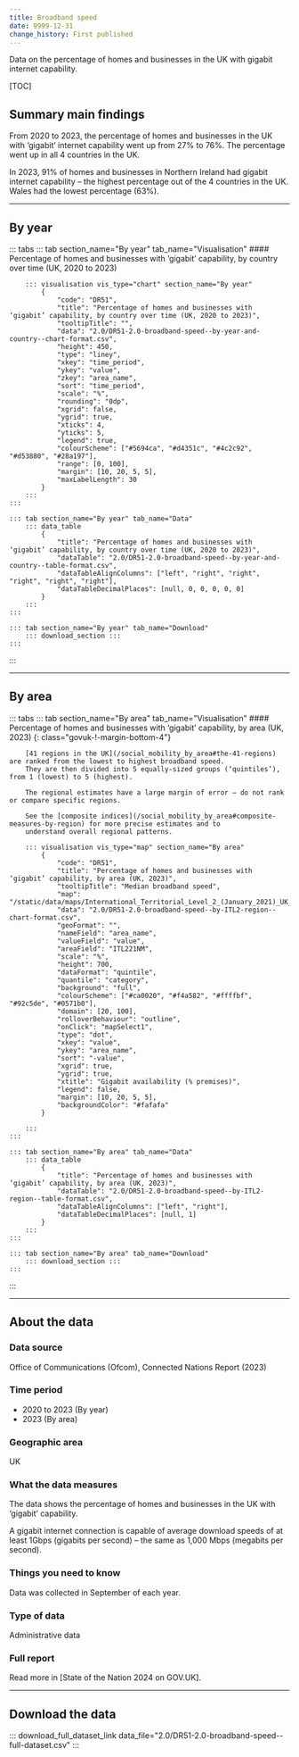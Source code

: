 ```yaml
---
title: Broadband speed
date: 9999-12-31
change_history: First published
---
```


Data on the percentage of homes and businesses in the UK with gigabit internet capability.

[TOC]

## Summary main findings

From 2020 to 2023, the percentage of homes and businesses in the UK with ‘gigabit’ internet capability went up from 27% to 76%. The percentage went up in all 4 countries in the UK. 

In 2023, 91% of homes and businesses in Northern Ireland had gigabit internet capability – the highest percentage out of the 4 countries in the UK. Wales had the lowest percentage (63%).

---

## By year

::: tabs
    ::: tab section_name="By year" tab_name="Visualisation"
        #### Percentage of homes and businesses with ‘gigabit’ capability, by country over time (UK, 2020 to 2023)

        ::: visualisation vis_type="chart" section_name="By year"
            {
                "code": "DR51",
                "title": "Percentage of homes and businesses with ‘gigabit’ capability, by country over time (UK, 2020 to 2023)",
                "tooltipTitle": "",
                "data": "2.0/DR51-2.0-broadband-speed--by-year-and-country--chart-format.csv",
                "height": 450,
                "type": "liney",
                "xkey": "time_period",
                "ykey": "value",
                "zkey": "area_name",
                "sort": "time_period",
                "scale": "%",
                "rounding": "0dp",
                "xgrid": false,
                "ygrid": true,
                "xticks": 4,
                "yticks": 5,
                "legend": true,
                "colourScheme": ["#5694ca", "#d4351c", "#4c2c92", "#d53880", "#28a197"],
                "range": [0, 100],
                "margin": [10, 20, 5, 5],
                "maxLabelLength": 30
            }
        :::
    :::

    ::: tab section_name="By year" tab_name="Data"
        ::: data_table
            {
                "title": "Percentage of homes and businesses with ‘gigabit’ capability, by country over time (UK, 2020 to 2023)",
                "dataTable": "2.0/DR51-2.0-broadband-speed--by-year-and-country--table-format.csv",
                "dataTableAlignColumns": ["left", "right", "right", "right", "right", "right"],
                "dataTableDecimalPlaces": [null, 0, 0, 0, 0, 0]
            }
        :::
    :::

    ::: tab section_name="By year" tab_name="Download"
        ::: download_section :::
    :::
:::

---

## By area

::: tabs
    ::: tab section_name="By area" tab_name="Visualisation"
        #### Percentage of homes and businesses with ‘gigabit’ capability, by area (UK, 2023) {: class="govuk-!-margin-bottom-4"}

        [41 regions in the UK](/social_mobility_by_area#the-41-regions) are ranked from the lowest to highest broadband speed.
        They are then divided into 5 equally-sized groups (‘quintiles’), from 1 (lowest) to 5 (highest).
        
        The regional estimates have a large margin of error – do not rank or compare specific regions.
        
        See the [composite indices](/social_mobility_by_area#composite-measures-by-region) for more precise estimates and to
        understand overall regional patterns.

        ::: visualisation vis_type="map" section_name="By area"
            {
                "code": "DR51",
                "title": "Percentage of homes and businesses with ‘gigabit’ capability, by area (UK, 2023)",
                "tooltipTitle": "Median broadband speed",
                "map": "/static/data/maps/International_Territorial_Level_2_(January_2021)_UK_BUC.json",
                "data": "2.0/DR51-2.0-broadband-speed--by-ITL2-region--chart-format.csv",
                "geoFormat": "",
                "nameField": "area_name",
                "valueField": "value",
                "areaField": "ITL221NM",
                "scale": "%",
                "height": 700,
                "dataFormat": "quintile",
                "quantile": "category",
                "background": "full",
                "colourScheme": ["#ca0020", "#f4a582", "#ffffbf", "#92c5de", "#0571b0"],
                "domain": [20, 100],
                "rolloverBehaviour": "outline",
                "onClick": "mapSelect1",
                "type": "dot",
                "xkey": "value",
                "ykey": "area_name",
                "sort": "-value",
                "xgrid": true,
                "ygrid": true,
                "xtitle": "Gigabit availability (% premises)",
                "legend": false,
                "margin": [10, 20, 5, 5],
                "backgroundColor": "#fafafa"
            }
                
        :::
    :::

    ::: tab section_name="By area" tab_name="Data"
        ::: data_table
            {
                "title": "Percentage of homes and businesses with ‘gigabit’ capability, by area (UK, 2023)",
                "dataTable": "2.0/DR51-2.0-broadband-speed--by-ITL2-region--table-format.csv",
                "dataTableAlignColumns": ["left", "right"],
                "dataTableDecimalPlaces": [null, 1]
            }
        :::
    :::

    ::: tab section_name="By area" tab_name="Download"
        ::: download_section :::
    :::
:::

---

## About the data

### Data source
Office of Communications (Ofcom), Connected Nations Report (2023)

### Time period
* 2020 to 2023 (By year)
* 2023 (By area)

### Geographic area
UK

### What the data measures
The data shows the percentage of homes and businesses in the UK with ‘gigabit’ capability.

A gigabit internet connection is capable of average download speeds of at least 1Gbps (gigabits per second) – the same as 1,000 Mbps (megabits per second). 

### Things you need to know
Data was collected in September of each year.

### Type of data
Administrative data

### Full report
Read more in [State of the Nation 2024 on GOV.UK].

---

## Download the data

::: download_full_dataset_link data_file="2.0/DR51-2.0-broadband-speed--full-dataset.csv" :::
